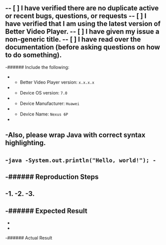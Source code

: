 -- [ ] I have verified there are no duplicate active or recent bugs, questions, or requests
-- [ ] I have verified that I am using the latest version of Better Video Player.
-- [ ] I have given my issue a non-generic title.
-- [ ] I have read over the documentation (before asking questions on how to do something).
-
-###### Include the following:
- - Better Video Player version: `x.x.x.x`
- - Device OS version: `7.0`
- - Device Manufacturer: `Huawei`
- - Device Name: `Nexus 6P`
-
-Also, please wrap Java with correct syntax highlighting.
-
-```java
-System.out.println("Hello, world!");
-```
-
-###### Reproduction Steps
-
-1.
-2.
-3.
-
-###### Expected Result
-
-
-
-###### Actual Result